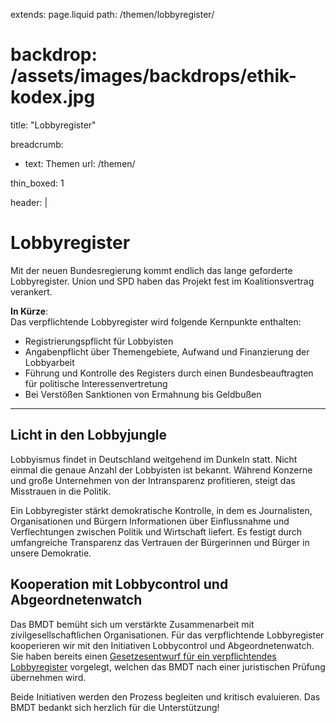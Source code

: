 extends: page.liquid
path: /themen/lobbyregister/
# backdrop: /assets/images/backdrops/ethik-kodex.jpg
title: "Lobbyregister"

breadcrumb:
 - text: Themen
   url: /themen/

thin_boxed: 1

header: |    
    <h1>Lobbyregister</h1>
    <p>Mit der neuen Bundesregierung kommt endlich das lange geforderte Lobbyregister. Union und SPD haben das Projekt fest im Koalitionsvertrag verankert.</p>
    <p><strong>In Kürze</strong>:<br>
    Das verpflichtende Lobbyregister wird folgende Kernpunkte enthalten:</p>
    <ul>
    <li>Registrierungspflicht für Lobbyisten</li>
    <li>Angabenpflicht über Themengebiete, Aufwand und Finanzierung der Lobbyarbeit</li>
    <li>Führung und Kontrolle des Registers durch einen Bundesbeauftragten für politische Interessenvertretung</li>
    <li>Bei Verstößen Sanktionen von Ermahnung bis Geldbußen</li>
    </ul>

---

## Licht in den Lobbyjungle
Lobbyismus findet in Deutschland weitgehend im Dunkeln statt. Nicht einmal die genaue Anzahl der Lobbyisten ist bekannt. Während Konzerne und große Unternehmen von der Intransparenz profitieren, steigt das Misstrauen in die Politik.

Ein Lobbyregister stärkt demokratische Kontrolle, in dem es Journalisten, Organisationen und Bürgern Informationen über Einflussnahme und Verflechtungen zwischen Politik und Wirtschaft liefert. Es festigt durch umfangreiche Transparenz das Vertrauen der Bürgerinnen und Bürger in unsere Demokratie.

## Kooperation mit Lobbycontrol und Abgeordnetenwatch
Das BMDT bemüht sich um verstärkte Zusammenarbeit mit zivilgesellschaftlichen Organisationen. Für das verpflichtende Lobbyregister kooperieren wir mit den Initiativen Lobbycontrol und Abgeordnetenwatch. Sie haben bereits einen [Gesetzesentwurf für ein verpflichtendes Lobbyregister](https://www.lobbycontrol.de/schwerpunkt/lobbyregister/) vorgelegt, welchen das BMDT nach einer juristischen Prüfung übernehmen wird.

Beide Initiativen werden den Prozess begleiten und kritisch evaluieren. Das BMDT bedankt sich herzlich für die Unterstützung!
